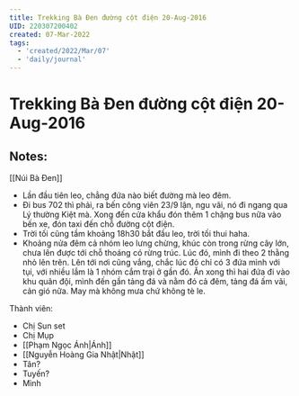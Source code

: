 ```yaml
---
title: Trekking Bà Đen đường cột điện 20-Aug-2016
UID: 220307200402
created: 07-Mar-2022
tags:
  - 'created/2022/Mar/07'
  - 'daily/journal'
---
```

# Trekking Bà Đen đường cột điện 20-Aug-2016

## Notes:
[[Núi Bà Đen]]

- Lần đầu tiên leo, chẳng đứa nào biết đường mà leo đêm.
- Đi bus 702 thì phải, ra bến công viên 23/9 lận, ngu vãi, nó đi ngang qua Lý thường Kiệt mà. Xong đến cửa khẩu đón thêm 1 chặng bus nữa vào bến xe, đón taxi đến chỗ đường cột điện.
- Trời tối cũng tầm khoảng 18h30 bắt đầu leo, trời tối thui haha.
- Khoảng nửa đêm cả nhóm leo lưng chừng, khúc còn trong rừng cây lớn, chưa lên được tới chỗ thoáng có rừng trúc. Lúc đó, mình đi theo 2 thằng nhỏ lên trên. Lên tới nơi cũng vắng, chắc lúc đó chỉ có 3 đứa mình với tụi, với nhiều lắm là 1 nhóm cắm trại ở gần đó. Ăn xong thì hai đứa đi vào khu quân đội, mình đến gần tảng đá và nằm đó cả đêm, tảng đá ấm vãi, cản gió nữa. May mà không mưa chứ không tè le.

Thành viên:

- Chị Sun set
- Chị Mụp
- [[Phạm Ngọc Ánh|Ánh]]
- [[Nguyễn Hoàng Gia Nhật|Nhật]]
- Tân?
- Tuyến?
- Mình